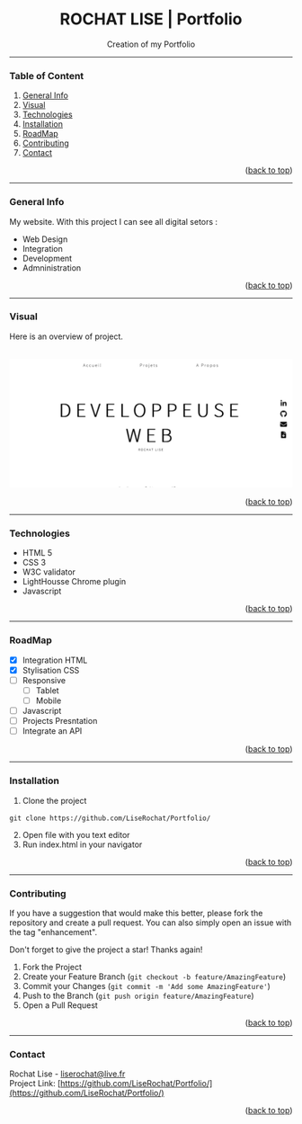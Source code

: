 <div id="top"></div>

<div align="center">
  <h1> ROCHAT LISE | Portfolio </h1>
  <p>Creation of my Portfolio </p>
</div>

***

### Table of Content
1. [General Info](#general-info)
3. [Visual](#visual)
4. [Technologies](#technologies)
5. [Installation](#installation)
6. [RoadMap](#roadmap)
7. [Contributing](#contributing)
8. [Contact](#contact)
<p align="right">(<a href="#top">back to top</a>)</p>

***

### General Info
My website. With this project I can see all digital setors :
- Web Design
- Integration
- Development
- Admninistration 
<p align="right">(<a href="#top">back to top</a>)</p>

***

### Visual
Here is an overview of project. </br>
</br>
<div align="center">
  <img src="assets/img/homepage.png" alt="screenshot project">
</div>
<p align="right">(<a href="#top">back to top</a>)</p>

***

### Technologies
- HTML 5
- CSS 3
- W3C validator
- LightHousse Chrome plugin
- Javascript
<p align="right">(<a href="#top">back to top</a>)</p>

***
### RoadMap 

- [x] Integration HTML
- [x] Stylisation CSS
- [ ] Responsive
    - [ ] Tablet
    - [ ] Mobile
- [ ] Javascript
- [ ] Projects Presntation
- [ ] Integrate an API 
<p align="right">(<a href="#top">back to top</a>)</p>

***

### Installation

1. Clone the project
```
git clone https://github.com/LiseRochat/Portfolio/
```
2. Open file with you text editor 
3. Run index.html in your navigator
<p align="right">(<a href="#top">back to top</a>)</p>

***

### Contributing
If you have a suggestion that would make this better, please fork the repository and create a pull request. You can also simply open an issue with the tag "enhancement".

Don't forget to give the project a star! Thanks again!

1. Fork the Project
2. Create your Feature Branch (`git checkout -b feature/AmazingFeature`)
3. Commit your Changes (`git commit -m 'Add some AmazingFeature'`)
4. Push to the Branch (`git push origin feature/AmazingFeature`)
5. Open a Pull Request
<p align="right">(<a href="#top">back to top</a>)</p>

***

### Contact 
Rochat Lise - liserochat@live.fr </br>
Project Link: [https://github.com/LiseRochat/Portfolio/](https://github.com/LiseRochat/Portfolio/)
<p align="right">(<a href="#top">back to top</a>)</p>



